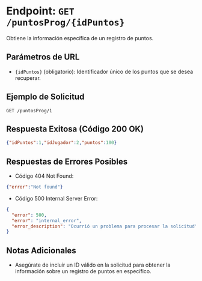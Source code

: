 # Endpoint: `GET /puntosProg/{idPuntos}`

Obtiene la información específica de un registro de puntos.

## Parámetros de URL
- `{idPuntos}` (obligatorio): Identificador único de los puntos que se desea recuperar.

## Ejemplo de Solicitud
```http
GET /puntosProg/1
```
## Respuesta Exitosa (Código 200 OK)
```json
{"idPuntos":1,"idJugador":2,"puntos":100}
```

## Respuestas de Errores Posibles

- Código 404 Not Found:
```json
{"error":"Not found"}

```

- Código 500 Internal Server Error:
```json
{
  "error": 500,
  "error": "internal_error",
  "error_description": "Ocurrió un problema para procesar la solicitud"
}
```

## Notas Adicionales
- Asegúrate de incluir un ID válido en la solicitud para obtener la información sobre un registro de puntos en específico.
